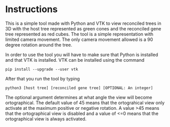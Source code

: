 # Instructions

This is a simple tool made with Python and VTK to view reconciled trees in 3D with the host tree represented as green cones and the reconciled gene tree represented as red cubes. The tool is a simple representation with limited camera movement. The only camera movement allowed is a 90 degree rotation around the tree.

In order to use the tool you will have to make sure that Python is installed and that VTK is installed. VTK can be installed using the command

	pip install --upgrade --user vtk

After that you run the tool by typing

	python3 [host tree] [reconciled gene tree] [OPTIONAL: An integer]
	
The optional argument determines at what angle the view will become ortographical. The default value of 45 means that the ortograhical view only activate at the maximum positive or negative rotation. A value >45 means that the ortographical view is disabled and a value of <=0 means that the ortographical view is always activated.
